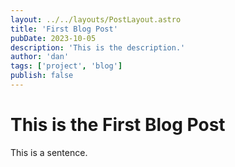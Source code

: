 ```yaml
---
layout: ../../layouts/PostLayout.astro
title: 'First Blog Post'
pubDate: 2023-10-05
description: 'This is the description.'
author: 'dan'
tags: ['project', 'blog']
publish: false
---
```


# This is the First Blog Post

This is a sentence.

